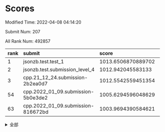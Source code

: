 # Scores

Modified Time: 2022-04-08 04:14:20

Submit Num: 207

All Rank Num: 492857

| rank |               submit               |       score        |       sigma        | pk_num |
| :--- | :--------------------------------- | :----------------- | :----------------- | :----- |
| 1    | jsonzb.test.test_1                 | 1013.6506870889702 | 0.8231088810102055 | 9525   |
| 2    | jsonzb.test.submission_level_4     | 1012.942045583133  | 0.8026503278683359 | 9528   |
| 3    | cpp.21_12_24.submission-2b2ea0d7   | 1012.5542559451354 | 0.7970947277223482 | 9528   |
| 54   | cpp.2022_01_09.submission-5b0e3de2 | 1005.6294596048629 | 0.7268050242727215 | 9526   |
| 63   | cpp.2022_01_09.submission-816672bd | 1003.9694390584621 | 0.7103491794902154 | 9525   |


<details>
<summary>全部</summary>

| rank |                 submit                 |       score        |       sigma        | pk_num |
| :--- | :------------------------------------- | :----------------- | :----------------- | :----- |
| 1    | jsonzb.test.test_1                     | 1013.6506870889702 | 0.8231088810102055 | 9525   |
| 2    | jsonzb.test.submission_level_4         | 1012.942045583133  | 0.8026503278683359 | 9528   |
| 3    | cpp.21_12_24.submission-2b2ea0d7       | 1012.5542559451354 | 0.7970947277223482 | 9528   |
| 4    | gobigger.level_3.submission_level_3_41 | 1011.875125203093  | 0.8182901481085941 | 9520   |
| 5    | gobigger.level_3.submission_level_3_3  | 1011.3577290664244 | 0.7780959413617368 | 9521   |
| 6    | gobigger.level_3.submission_level_3_32 | 1011.3215735112664 | 0.7805274454131753 | 9524   |
| 7    | gobigger.level_3.submission_level_3_46 | 1011.2800561111428 | 0.7774757748602    | 9527   |
| 8    | gobigger.level_3.submission_level_3_47 | 1010.9699274992919 | 0.78305861965429   | 9525   |
| 9    | gobigger.level_3.submission_level_3_35 | 1010.966954926161  | 0.7847847994232163 | 9525   |
| 10   | gobigger.level_3.submission_level_3_30 | 1010.8728087239867 | 0.7599764571417786 | 9523   |
| 11   | gobigger.level_3.submission_level_3_10 | 1010.8215545296722 | 0.7543619505398981 | 9526   |
| 12   | gobigger.level_3.submission_level_3_14 | 1010.6870176589099 | 0.777940753522847  | 9528   |
| 13   | gobigger.level_3.submission_level_3_42 | 1010.6204429426721 | 0.7852257637750295 | 9525   |
| 14   | gobigger.level_3.submission_level_3_13 | 1010.618248307383  | 0.7442207512129819 | 9522   |
| 15   | gobigger.level_3.submission_level_3_11 | 1010.5129542731621 | 0.7591673920120173 | 9518   |
| 16   | gobigger.level_3.submission_level_3_20 | 1010.4137841013962 | 0.759425200428687  | 9525   |
| 17   | gobigger.level_3.submission_level_3_27 | 1010.397104568604  | 0.7640813486581144 | 9525   |
| 18   | gobigger.level_3.submission_level_3_43 | 1010.3658946992678 | 0.7860859403503123 | 9522   |
| 19   | gobigger.level_3.submission_level_3_21 | 1010.346346885561  | 0.7750753456812628 | 9525   |
| 20   | gobigger.level_3.submission_level_3_44 | 1010.2494084518679 | 0.7335396687477783 | 9527   |
| 21   | gobigger.level_3.submission_level_3_24 | 1010.2189151471302 | 0.7874961952030137 | 9529   |
| 22   | gobigger.level_3.submission_level_3_12 | 1010.1857822305667 | 0.7873999546612865 | 9521   |
| 23   | gobigger.level_3.submission_level_3_28 | 1010.1527331325668 | 0.7580754950883244 | 9527   |
| 24   | gobigger.level_3.submission_level_3_15 | 1010.0712628388595 | 0.7640490507484621 | 9526   |
| 25   | gobigger.level_3.submission_level_3_5  | 1009.9990176674562 | 0.7594356292786385 | 9523   |
| 26   | gobigger.level_3.submission_level_3_26 | 1009.9732145309406 | 0.7653092608398189 | 9525   |
| 27   | gobigger.level_3.submission_level_3_49 | 1009.9525787435749 | 0.7432044176914508 | 9521   |
| 28   | gobigger.level_3.submission_level_3_23 | 1009.9497475525915 | 0.7645250608772802 | 9525   |
| 29   | gobigger.level_3.submission_level_3_17 | 1009.9026882958079 | 0.7518456213572874 | 9521   |
| 30   | gobigger.level_3.submission_level_3_48 | 1009.841484746204  | 0.7610126503340567 | 9529   |
| 31   | gobigger.level_3.submission_level_3_6  | 1009.8011022701113 | 0.7478354963732357 | 9521   |
| 32   | gobigger.level_3.submission_level_3_18 | 1009.7513537075978 | 0.7337589413803849 | 9524   |
| 33   | gobigger.level_3.submission_level_3_36 | 1009.7191449953385 | 0.7600265972940606 | 9521   |
| 34   | gobigger.level_3.submission_level_3_38 | 1009.6656818594736 | 0.7738414202892062 | 9523   |
| 35   | gobigger.level_3.submission_level_3_37 | 1009.6305985561025 | 0.7573041188245845 | 9517   |
| 36   | gobigger.level_3.submission_level_3_0  | 1009.6184783128294 | 0.7585229877252376 | 9520   |
| 37   | gobigger.level_3.submission_level_3_39 | 1009.5100518860388 | 0.742265418159906  | 9525   |
| 38   | gobigger.level_3.submission_level_3_16 | 1009.4157869548392 | 0.7680073041890066 | 9524   |
| 39   | gobigger.level_3.submission_level_3_33 | 1009.3208364606186 | 0.7596242116898795 | 9526   |
| 40   | gobigger.level_3.submission_level_3_19 | 1009.306106937781  | 0.7615629179118191 | 9522   |
| 41   | gobigger.level_3.submission_level_3_40 | 1009.3034093944145 | 0.7423436780033583 | 9527   |
| 42   | gobigger.level_3.submission_level_3_8  | 1009.1611879125063 | 0.7693056512816842 | 9522   |
| 43   | gobigger.level_3.submission_level_3_29 | 1009.1173732348127 | 0.7408849333053642 | 9522   |
| 44   | gobigger.level_3.submission_level_3_2  | 1009.0655479719355 | 0.7644688210757581 | 9524   |
| 45   | gobigger.level_3.submission_level_3_25 | 1008.8682748604164 | 0.7315197528995536 | 9526   |
| 46   | gobigger.level_3.submission_level_3_1  | 1008.8656474948959 | 0.7511487637975064 | 9522   |
| 47   | gobigger.level_3.submission_level_3_22 | 1008.8606477094928 | 0.7352122441024728 | 9528   |
| 48   | gobigger.level_3.submission_level_3_4  | 1008.7081370681075 | 0.739031218351187  | 9520   |
| 49   | gobigger.level_3.submission_level_3_9  | 1008.6911776873594 | 0.7540634025969538 | 9522   |
| 50   | gobigger.level_3.submission_level_3_45 | 1008.398165894739  | 0.7653175512153214 | 9522   |
| 51   | gobigger.level_3.submission_level_3_31 | 1008.393757555074  | 0.7111601241105509 | 9523   |
| 52   | gobigger.level_3.submission_level_3_7  | 1008.3904990520924 | 0.730815085786136  | 9524   |
| 53   | gobigger.level_3.submission_level_3_34 | 1007.7176944175352 | 0.7312141622226611 | 9526   |
| 54   | cpp.2022_01_09.submission-5b0e3de2     | 1005.6294596048629 | 0.7268050242727215 | 9526   |
| 55   | gobigger.level_1.submission_level_1_10 | 1005.5490832332451 | 0.7191136511907896 | 9525   |
| 56   | gobigger.level_1.submission_level_1_38 | 1005.0678136897762 | 0.7199768918455649 | 9526   |
| 57   | gobigger.level_1.submission_level_1_48 | 1004.878455403266  | 0.7193783795701649 | 9523   |
| 58   | gobigger.level_1.submission_level_1_43 | 1004.8017040484239 | 0.7240166002763655 | 9521   |
| 59   | gobigger.level_1.submission_level_1_31 | 1004.3121416317822 | 0.7112814146000361 | 9519   |
| 60   | gobigger.level_1.submission_level_1_16 | 1004.0662317974698 | 0.7186365293264658 | 9526   |
| 61   | gobigger.level_1.submission_level_1_25 | 1004.0659781260737 | 0.7258666411306008 | 9522   |
| 62   | gobigger.level_1.submission_level_1_8  | 1004.0271376956194 | 0.7168203074326015 | 9521   |
| 63   | cpp.2022_01_09.submission-816672bd     | 1003.9694390584621 | 0.7103491794902154 | 9525   |
| 64   | gobigger.level_1.submission_level_1_9  | 1003.9372576230904 | 0.7242598089122069 | 9518   |
| 65   | gobigger.level_1.submission_level_1_22 | 1003.9337713792944 | 0.7257938652925018 | 9526   |
| 66   | gobigger.level_1.submission_level_1_15 | 1003.8326612506701 | 0.7118326196804774 | 9525   |
| 67   | gobigger.level_1.submission_level_1_36 | 1003.7971074270317 | 0.7167806888447059 | 9526   |
| 68   | gobigger.level_1.submission_level_1_40 | 1003.7802514135517 | 0.7106358810978235 | 9526   |
| 69   | gobigger.level_1.submission_level_1_3  | 1003.7471543190819 | 0.70493970963108   | 9526   |
| 70   | gobigger.level_1.submission_level_1_46 | 1003.6287583790615 | 0.7017425712446433 | 9524   |
| 71   | gobigger.level_1.submission_level_1_27 | 1003.6022915848918 | 0.7173898113713041 | 9524   |
| 72   | gobigger.level_1.submission_level_1_2  | 1003.597512631124  | 0.7078562958666135 | 9524   |
| 73   | gobigger.level_1.submission_level_1_19 | 1003.5686010519908 | 0.720434418378869  | 9521   |
| 74   | gobigger.level_1.submission_level_1_17 | 1003.567683411559  | 0.7170332971380109 | 9527   |
| 75   | gobigger.level_1.submission_level_1_33 | 1003.5555316688362 | 0.7214158370039089 | 9528   |
| 76   | gobigger.level_1.submission_level_1_12 | 1003.471511954382  | 0.7192895326543327 | 9526   |
| 77   | gobigger.level_1.submission_level_1_41 | 1003.4464963429967 | 0.7175156438278214 | 9515   |
| 78   | gobigger.level_1.submission_level_1_35 | 1003.4419950645671 | 0.7188905161005675 | 9527   |
| 79   | gobigger.level_1.submission_level_1_6  | 1003.414335799849  | 0.7150418531391673 | 9522   |
| 80   | gobigger.level_1.submission_level_1_45 | 1003.385864694531  | 0.7266656485976782 | 9529   |
| 81   | gobigger.level_1.submission_level_1_11 | 1003.2068685125599 | 0.7085405562115815 | 9522   |
| 82   | gobigger.level_1.submission_level_1_30 | 1003.1301010076369 | 0.7188817391382539 | 9524   |
| 83   | gobigger.level_1.submission_level_1_29 | 1003.0852573156386 | 0.7186018069218957 | 9525   |
| 84   | gobigger.level_1.submission_level_1_49 | 1003.0775039055751 | 0.7169429174280983 | 9523   |
| 85   | gobigger.level_1.submission_level_1_42 | 1003.0214040280857 | 0.7144294060503135 | 9524   |
| 86   | gobigger.level_1.submission_level_1_37 | 1002.9481955273551 | 0.7090495257664055 | 9523   |
| 87   | gobigger.level_1.submission_level_1_14 | 1002.9297061080871 | 0.7172606519762096 | 9526   |
| 88   | gobigger.level_1.submission_level_1_24 | 1002.887279667851  | 0.7175662906227039 | 9525   |
| 89   | gobigger.level_1.submission_level_1_21 | 1002.8074888036509 | 0.7146281855264892 | 9521   |
| 90   | gobigger.level_1.submission_level_1_34 | 1002.7993717150173 | 0.7105747929751621 | 9525   |
| 91   | gobigger.level_1.submission_level_1_13 | 1002.7078259469382 | 0.7185551021004364 | 9516   |
| 92   | gobigger.level_1.submission_level_1_7  | 1002.6902596858841 | 0.7155362069119153 | 9524   |
| 93   | gobigger.level_1.submission_level_1_39 | 1002.6466244313634 | 0.7100058273933622 | 9523   |
| 94   | gobigger.level_1.submission_level_1_28 | 1002.5935132106013 | 0.7157238678262563 | 9520   |
| 95   | gobigger.level_1.submission_level_1_5  | 1002.5648040550595 | 0.7022784916877381 | 9530   |
| 96   | gobigger.level_1.submission_level_1_32 | 1002.4917768593594 | 0.7086979895578518 | 9523   |
| 97   | gobigger.level_1.submission_level_1_20 | 1002.4247027795869 | 0.7162108449303575 | 9522   |
| 98   | gobigger.level_1.submission_level_1_47 | 1002.2571202607713 | 0.7064167787789071 | 9525   |
| 99   | gobigger.level_1.submission_level_1_23 | 1002.2048398511992 | 0.7262823032664335 | 9520   |
| 100  | gobigger.level_1.submission_level_1_44 | 1002.1092638970456 | 0.7024311192881574 | 9523   |
| 101  | gobigger.level_1.submission_level_1_18 | 1002.0947031743576 | 0.7125441495920408 | 9527   |
| 102  | gobigger.level_1.submission_level_1_4  | 1001.9881186939908 | 0.714984147258877  | 9523   |
| 103  | gobigger.level_1.submission_level_1_0  | 1001.9758603960796 | 0.707833815053064  | 9520   |
| 104  | gobigger.level_1.submission_level_1_26 | 1001.929868732403  | 0.7183689950882375 | 9525   |
| 105  | gobigger.level_1.submission_level_1_1  | 1001.1747527353388 | 0.7095154033418017 | 9525   |
| 106  | gobigger.random.submission_random_12   | 997.214366787237   | 0.7008619053711918 | 9526   |
| 107  | gobigger.random.submission_random_21   | 997.2082295995986  | 0.7011072098675009 | 9522   |
| 108  | gobigger.random.submission_random_20   | 997.1914658404917  | 0.7094857836783922 | 9528   |
| 109  | gobigger.random.submission_random_43   | 996.9932971261964  | 0.7018374825307784 | 9526   |
| 110  | gobigger.random.submission_random_44   | 996.9358946801642  | 0.7146740516998145 | 9523   |
| 111  | gobigger.random.submission_random_36   | 996.8903204683579  | 0.7086006821265084 | 9527   |
| 112  | gobigger.random.submission_random_17   | 996.8565147320952  | 0.7116005834739233 | 9524   |
| 113  | gobigger.random.submission_random_18   | 996.8468545980098  | 0.7012648639928923 | 9517   |
| 114  | gobigger.random.submission_random_35   | 996.7795538973319  | 0.7118270187276329 | 9520   |
| 115  | gobigger.random.submission_random_39   | 996.7295428682269  | 0.70881797351937   | 9524   |
| 116  | gobigger.random.submission_random_7    | 996.6325380829946  | 0.7211775262438926 | 9527   |
| 117  | gobigger.random.submission_random_1    | 996.5750818267435  | 0.7068512185468647 | 9524   |
| 118  | gobigger.random.submission_random_38   | 996.5382756555344  | 0.7211278183508574 | 9523   |
| 119  | gobigger.random.submission_random_27   | 996.5309305697652  | 0.7219468296017841 | 9524   |
| 120  | gobigger.random.submission_random_42   | 996.4551463696337  | 0.7187632110663393 | 9525   |
| 121  | gobigger.random.submission_random_5    | 996.4092910244472  | 0.7045276722689007 | 9520   |
| 122  | gobigger.random.submission_random_37   | 996.3665498119574  | 0.7072774133309165 | 9524   |
| 123  | gobigger.random.submission_random_25   | 996.2876458837859  | 0.7150463510050703 | 9523   |
| 124  | gobigger.random.submission_random_29   | 996.2312114908383  | 0.7054800711346151 | 9521   |
| 125  | gobigger.random.submission_random_22   | 996.1763178997724  | 0.7166677053519006 | 9523   |
| 126  | gobigger.random.submission_random_26   | 996.1695928701083  | 0.7207548558060359 | 9524   |
| 127  | gobigger.random.submission_random_49   | 996.1298149492158  | 0.7114520266016212 | 9527   |
| 128  | gobigger.random.submission_random_2    | 996.0917325682312  | 0.7055914650212471 | 9524   |
| 129  | gobigger.random.submission_random_33   | 996.0765117266594  | 0.7156466854586125 | 9520   |
| 130  | gobigger.random.submission_random_34   | 996.0442462784517  | 0.7148164402330052 | 9527   |
| 131  | gobigger.random.submission_random_14   | 996.004971958231   | 0.7017140288894054 | 9522   |
| 132  | gobigger.random.submission_random_31   | 995.9938435078518  | 0.7157535183810859 | 9528   |
| 133  | gobigger.random.submission_random_0    | 995.9408508708566  | 0.711064774546672  | 9523   |
| 134  | gobigger.random.submission_random_16   | 995.9296306578409  | 0.7239817363217865 | 9526   |
| 135  | gobigger.random.submission_random_4    | 995.8987290030984  | 0.7096851489210954 | 9523   |
| 136  | gobigger.random.submission_random_15   | 995.876813609913   | 0.7042246146460788 | 9523   |
| 137  | gobigger.random.submission_random_23   | 995.8246228114386  | 0.717874350205988  | 9519   |
| 138  | gobigger.random.submission_random_8    | 995.7476172908297  | 0.7106166530912382 | 9525   |
| 139  | gobigger.random.submission_random_9    | 995.6797309536448  | 0.7223356951728652 | 9526   |
| 140  | gobigger.random.submission_random_48   | 995.6552545502117  | 0.7092079087954885 | 9525   |
| 141  | gobigger.random.submission_random_30   | 995.552925516166   | 0.7120250950238526 | 9526   |
| 142  | gobigger.random.submission_random_10   | 995.5236937700494  | 0.7194414240134305 | 9522   |
| 143  | gobigger.random.submission_random_28   | 995.4969025335243  | 0.7061631133822703 | 9521   |
| 144  | gobigger.random.submission_random_13   | 995.4701290324592  | 0.7181308828342178 | 9521   |
| 145  | gobigger.random.submission_random_41   | 995.4245212317696  | 0.7101174205713902 | 9520   |
| 146  | gobigger.random.submission_random_46   | 995.4180317950128  | 0.7091110755177065 | 9526   |
| 147  | gobigger.random.submission_random_11   | 995.2835850941397  | 0.7041091380294893 | 9528   |
| 148  | gobigger.random.submission_random_45   | 995.2331024213958  | 0.7156224146232277 | 9526   |
| 149  | gobigger.random.submission_random_3    | 995.2328746932974  | 0.7183031770372927 | 9522   |
| 150  | gobigger.random.submission_random_6    | 995.003178354669   | 0.7171236016488153 | 9525   |
| 151  | gobigger.random.submission_random_24   | 994.9031711144528  | 0.7195879193740886 | 9527   |
| 152  | gobigger.random.submission_random_47   | 994.7960027845533  | 0.7055009556103161 | 9528   |
| 153  | gobigger.random.submission_random_40   | 994.6140407901314  | 0.7102561891356185 | 9520   |
| 154  | gobigger.level_2.submission_level_2_15 | 994.5011176820226  | 0.7230343379887282 | 9522   |
| 155  | gobigger.random.submission_random_19   | 994.4628464122354  | 0.7210650299042006 | 9529   |
| 156  | gobigger.level_2.submission_level_2_25 | 994.4006948683492  | 0.7215411867759001 | 9521   |
| 157  | gobigger.random.submission_random_32   | 994.3692054242642  | 0.7079523168456027 | 9527   |
| 158  | gobigger.level_2.submission_level_2_0  | 994.1668288705004  | 0.7284873221880106 | 9524   |
| 159  | gobigger.level_2.submission_level_2_44 | 994.1516560929872  | 0.7265575940437385 | 9523   |
| 160  | gobigger.level_2.submission_level_2_11 | 993.5913385341767  | 0.7352340581167172 | 9526   |
| 161  | gobigger.level_2.submission_level_2_14 | 993.5445732917738  | 0.7274521713532225 | 9521   |
| 162  | gobigger.level_2.submission_level_2_6  | 993.4878061817766  | 0.7338709395680557 | 9523   |
| 163  | gobigger.level_2.submission_level_2_23 | 993.4795378982578  | 0.730541381573916  | 9522   |
| 164  | gobigger.level_2.submission_level_2_47 | 993.1601108577033  | 0.7470413124927964 | 9520   |
| 165  | gobigger.level_2.submission_level_2_3  | 993.0951179663477  | 0.7366173116391513 | 9528   |
| 166  | gobigger.level_2.submission_level_2_49 | 992.8665448587185  | 0.7514572666154408 | 9523   |
| 167  | gobigger.level_2.submission_level_2_33 | 992.8643967952253  | 0.757586302350169  | 9519   |
| 168  | gobigger.level_2.submission_level_2_4  | 992.8602852061366  | 0.7371374295815047 | 9521   |
| 169  | gobigger.level_2.submission_level_2_2  | 992.8303947325779  | 0.7399131428320886 | 9523   |
| 170  | gobigger.level_2.submission_level_2_5  | 992.777396245589   | 0.7352668972604691 | 9520   |
| 171  | gobigger.level_2.submission_level_2_22 | 992.7661336599273  | 0.7337433150763859 | 9524   |
| 172  | gobigger.level_2.submission_level_2_29 | 992.6459387121454  | 0.7582264014325049 | 9520   |
| 173  | gobigger.level_2.submission_level_2_21 | 992.6456676040066  | 0.738168100958063  | 9524   |
| 174  | gobigger.level_2.submission_level_2_19 | 992.6409126752437  | 0.7576954975576619 | 9527   |
| 175  | gobigger.level_2.submission_level_2_38 | 992.6270710807133  | 0.7256373401566448 | 9522   |
| 176  | gobigger.level_2.submission_level_2_46 | 992.5955345371154  | 0.7366295169455109 | 9525   |
| 177  | gobigger.level_2.submission_level_2_42 | 992.5631508953204  | 0.7352427197805815 | 9523   |
| 178  | gobigger.level_2.submission_level_2_43 | 992.2400081919462  | 0.7420187946228948 | 9521   |
| 179  | gobigger.level_2.submission_level_2_13 | 992.2214502314739  | 0.734887474253841  | 9522   |
| 180  | gobigger.level_2.submission_level_2_41 | 992.1938467791986  | 0.7460097569103731 | 9526   |
| 181  | gobigger.level_2.submission_level_2_12 | 992.1873358446875  | 0.7346508870222783 | 9525   |
| 182  | gobigger.level_2.submission_level_2_40 | 992.1605364836087  | 0.7235288564753557 | 9524   |
| 183  | gobigger.level_2.submission_level_2_37 | 992.1286452422056  | 0.7517848766627756 | 9519   |
| 184  | gobigger.level_2.submission_level_2_31 | 992.1177779997246  | 0.7274244588053683 | 9527   |
| 185  | gobigger.level_2.submission_level_2_30 | 992.0662194657178  | 0.7353623756009223 | 9532   |
| 186  | gobigger.level_2.submission_level_2_10 | 992.058324132886   | 0.7437354031560749 | 9521   |
| 187  | gobigger.level_2.submission_level_2_28 | 991.9613548527071  | 0.7533608054982538 | 9528   |
| 188  | gobigger.level_2.submission_level_2_20 | 991.931220866676   | 0.7440394328879139 | 9523   |
| 189  | gobigger.level_2.submission_level_2_45 | 991.9308732631562  | 0.7437049781740349 | 9523   |
| 190  | gobigger.level_2.submission_level_2_35 | 991.8537683249585  | 0.7539462107221517 | 9525   |
| 191  | gobigger.level_2.submission_level_2_1  | 991.8025248558173  | 0.7419979848041048 | 9529   |
| 192  | gobigger.level_2.submission_level_2_39 | 991.7814770234345  | 0.7467406364557243 | 9522   |
| 193  | gobigger.level_2.submission_level_2_34 | 991.7469371637328  | 0.7486555429133066 | 9520   |
| 194  | gobigger.level_2.submission_level_2_7  | 991.6978978055438  | 0.761757006069738  | 9528   |
| 195  | gobigger.level_2.submission_level_2_18 | 991.6609705844247  | 0.753715638337164  | 9527   |
| 196  | gobigger.level_2.submission_level_2_8  | 991.638881313288   | 0.7479106219680884 | 9524   |
| 197  | gobigger.level_2.submission_level_2_27 | 991.5500439611362  | 0.7486950036035742 | 9530   |
| 198  | gobigger.level_2.submission_level_2_16 | 991.4922854113768  | 0.7552782588596135 | 9524   |
| 199  | gobigger.level_2.submission_level_2_24 | 991.437072145216   | 0.7601336330844105 | 9522   |
| 200  | gobigger.level_2.submission_level_2_9  | 991.3858800123884  | 0.73189571447551   | 9526   |
| 201  | gobigger.level_2.submission_level_2_17 | 991.2802918972042  | 0.7449824048032913 | 9517   |
| 202  | gobigger.level_2.submission_level_2_48 | 991.25148237184    | 0.7385586830095848 | 9524   |
| 203  | gobigger.level_2.submission_level_2_32 | 990.9226786989642  | 0.7587764840542511 | 9522   |
| 204  | gobigger.level_2.submission_level_2_36 | 990.8375720004005  | 0.759966539472915  | 9519   |
| 205  | gobigger.level_2.submission_level_2_26 | 990.8345030237068  | 0.7368442749746543 | 9521   |
| 206  | gobigger.none.submission_none_1        | 977.9855225316071  | 1.4296757012458092 | 9531   |
| 207  | gobigger.none.submission_none_0        | 976.9076360643992  | 1.3355542889596848 | 9528   |

</details>